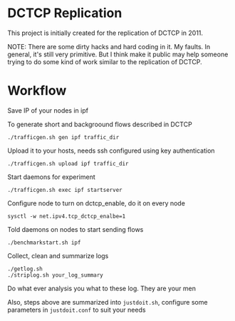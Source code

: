 # DCTCP Replication

This project is initially created for the replication of DCTCP in 2011.

NOTE: There are some dirty hacks and hard coding in it. My faults. In general, it's still very primitive. But I think make it public may help someone trying to do some kind of work similar to the replication of DCTCP.

# Workflow

Save IP of your nodes in ipf

To generate short and backgroound flows described in DCTCP

    ./trafficgen.sh gen ipf traffic_dir

Upload it to your hosts, needs ssh configured using key authentication

    ./trafficgen.sh upload ipf traffic_dir

Start daemons for experiment

    ./trafficgen.sh exec ipf startserver

Configure node to turn on dctcp_enable, do it on every node

    sysctl -w net.ipv4.tcp_dctcp_enalbe=1

Told daemons on nodes to start sending flows

    ./benchmarkstart.sh ipf

Collect, clean and summarize logs

    ./getlog.sh
    ./striplog.sh your_log_summary

Do what ever analysis you what to these log. They are your men

Also, steps above are summarized into `justdoit.sh`, configure some parameters in `justdoit.conf` to suit your needs
